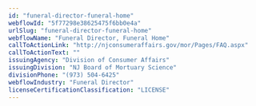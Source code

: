 ```yaml
---
id: "funeral-director-funeral-home"
webflowId: "5f77298e38625475f6bb0e4a"
urlSlug: "funeral-director-funeral-home"
webflowName: "Funeral Director, Funeral Home"
callToActionLink: "http://njconsumeraffairs.gov/mor/Pages/FAQ.aspx"
callToActionText: ""
issuingAgency: "Division of Consumer Affairs"
issuingDivision: "NJ Board of Mortuary Science"
divisionPhone: "(973) 504-6425"
webflowIndustry: "Funeral Director"
licenseCertificationClassification: "LICENSE"
---
```

